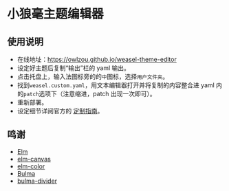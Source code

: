 # 小狼毫主题编辑器

## 使用说明

- 在线地址：https://owlzou.github.io/weasel-theme-editor
- 设定好主题后复制“输出”栏的 yaml 输出。
- 点击托盘上，输入法图标旁的的`中`图标，选择`用户文件夹`。
- 找到`weasel.custom.yaml`，用文本编辑器打开并将复制的内容整合进 yaml 内的`patch`选项下（注意缩进，patch 出现一次即可）。
- 重新部署。
- 设定细节详阅官方的 [定制指南](https://github.com/rime/home/wiki/CustomizationGuide#%E5%AE%9A%E8%A3%BD%E6%8C%87%E5%8D%97)。

## 鸣谢

- [Elm](https://elm-lang.org/)
- [elm-canvas](https://github.com/joakin/elm-canvas)
- [elm-color](https://github.com/avh4/elm-color/)
- [Bulma](https://bulma.io/)
- [bulma-divider](https://github.com/CreativeBulma/bulma-divider)
